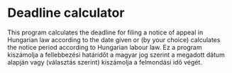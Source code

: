 # Deadline calculator

This program calculates the deadline for filing a notice of appeal in Hungarian law according to the date given or (by your choice) calculates the notice period according to Hungarian labour law. 
Ez a program kiszámolja a fellebbezési határidőt a magyar jog szerint a megadott dátum alapján vagy (választás szerint) kiszámolja a felmondási idő végét.

